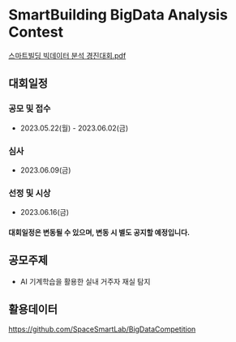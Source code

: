 # SmartBuilding BigData Analysis Contest
[스마트빌딩 빅데이터 분석 경진대회.pdf](https://github.com/SpaceSmartLab/BigDataCompetition/files/11529073/default.pdf)
## 대회일정
### 공모 및 접수
- 2023.05.22(월) - 2023.06.02(금)
### 심사
- 2023.06.09(금)
### 선정 및 시상
- 2023.06.16(금)
#### 대회일정은 변동될 수 있으며, 변동 시 별도 공지할 예정입니다.
## 공모주제
- AI 기계학습을 활용한 실내 거주자 재실 탐지
## 활용데이터
https://github.com/SpaceSmartLab/BigDataCompetition
